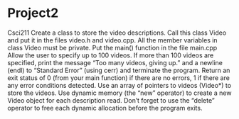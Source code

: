 # Project2
Csci211
Create a class to store the video descriptions. Call this class Video and put it in the files video.h and video.cpp. All the member variables in class Video must be private.
Put the main() function in the file main.cpp
Allow the user to specify up to 100 videos. If more than 100 videos are specified, print the message “Too many videos, giving up.” and a newline (endl) to “Standard Error” (using cerr) and terminate the program.
Return an exit status of 0 (from your main function) if there are no errors, 1 if there are any error conditions detected.
Use an array of pointers to videos (Video*) to store the videos. Use dynamic memory (the “new” operator) to create a new Video object for each description read. Don’t forget to use the “delete” operator to free each dynamic allocation before the program exits.
